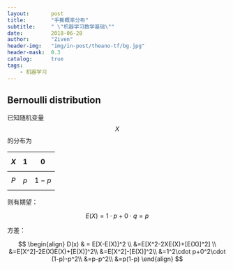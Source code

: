 ```yaml
---
layout:       post
title:        "手撕概率分布"
subtitle:     " \"机器学习数学基础\""
date:         2018-06-28
author:       "Ziven"
header-img:   "img/in-post/theano-tf/bg.jpg"
header-mask:  0.3
catalog:      true
tags:
    - 机器学习
---
```


## Bernoulli distribution

已知随机变量$$X$$的分布为

| $$X$$ | $$1$$ |  $$0$$  |
| :---: | :---: | :-----: |
| $$P$$ | $$p$$ | $$1-p$$ |

则有期望：

$$
E(X)=1\cdot p+0\cdot q=p
$$


方差：

$$
\begin{align}
D(x) & = E[X-E(X)]^2 \\
&=E[X^2-2XE(X)+[E(X)]^2] \\
&=E[X^2]-2E(X)E(X)+[E(X)]^2\\
&=E[X^2]-[E(X)]^2\\
&=1^2\cdot p+0^2\cdot (1-p)-p^2\\
&=p-p^2\\
&=p(1-p)
\end{align}
$$










